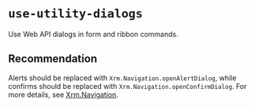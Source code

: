 # `use-utility-dialogs`

Use Web API dialogs in form and ribbon commands. 

## Recommendation
Alerts should be replaced with `Xrm.Navigation.openAlertDialog`,
while confirms should be replaced with `Xrm.Navigation.openConfirmDialog`. For more details, see [Xrm.Navigation](https://docs.microsoft.com/power-apps/developer/model-driven-apps/clientapi/reference/xrm-navigation).